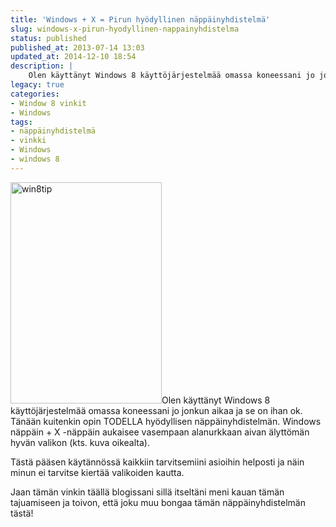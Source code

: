```yaml
---
title: 'Windows + X = Pirun hyödyllinen näppäinyhdistelmä'
slug: windows-x-pirun-hyodyllinen-nappainyhdistelma
status: published
published_at: 2013-07-14 13:03
updated_at: 2014-12-10 18:54
description: |
    Olen käyttänyt Windows 8 käyttöjärjestelmää omassa koneessani jo jonkun aikaa ja se on ihan ok. Tänään kuitenkin opin TODELLA hyödyllisen näppäinyhdistelmän. Windows näppäin + X -näppäin aukaisee vasempaan alanurkkaan aivan älyttömän hyvän valikon (kts. kuva oikealta). Tästä pääsen käytännössä kaikkiin tarvitsemiini asioihin helposti ja näin minun ei tarvitse kiertää valikoiden kautta. Jaan tämän vinkin täällä… Jatka lukemista Windows + X = Pirun hyödyllinen näppäinyhdistelmä
legacy: true
categories:
- Window 8 vinkit
- Windows
tags:
- näppäinyhdistelmä
- vinkki
- Windows
- windows 8
---
```


<p><a href="https://cdn.markokaartinen.net/uploads/2013/07/win8tip.png"><img loading="lazy" decoding="async" class="alignright size-full wp-image-4047" src="https://cdn.markokaartinen.net/uploads/2013/07/win8tip.png" alt="win8tip" width="242" height="354" /></a>Olen käyttänyt Windows 8 käyttöjärjestelmää omassa koneessani jo jonkun aikaa ja se on ihan ok. Tänään kuitenkin opin TODELLA hyödyllisen näppäinyhdistelmän. Windows näppäin + X -näppäin aukaisee vasempaan alanurkkaan aivan älyttömän hyvän valikon (kts. kuva oikealta).</p>
<p>Tästä pääsen käytännössä kaikkiin tarvitsemiini asioihin helposti ja näin minun ei tarvitse kiertää valikoiden kautta.</p>
<p>Jaan tämän vinkin täällä blogissani sillä itseltäni meni kauan tämän tajuamiseen ja toivon, että joku muu bongaa tämän näppäinyhdistelmän tästä!</p>